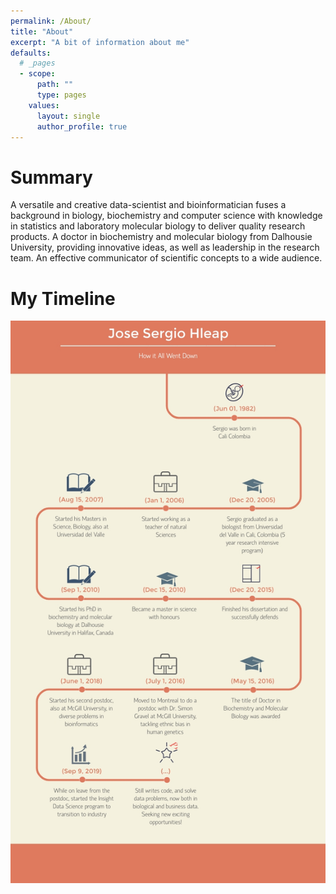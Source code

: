 ```yaml
---
permalink: /About/
title: "About"
excerpt: "A bit of information about me"
defaults:
  # _pages
  - scope:
      path: ""
      type: pages
    values:
      layout: single
      author_profile: true
---
```


# Summary
A versatile and creative data-scientist and bioinformatician 
fuses a background in biology, biochemistry and computer 
science with knowledge in statistics and laboratory molecular 
biology to deliver quality research products. A doctor in 
biochemistry and molecular biology from Dalhousie University, 
providing innovative ideas, as well as leadership in the 
research team. An effective communicator of scientific 
concepts to a wide audience.

# My Timeline
<p align="center">
<img src="../assets/images/My-timeline.jpg">
</p>
